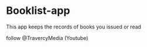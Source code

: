 # Booklist-app
This app keeps the records of books you issued or read


follow @TravercyMedia (Youtube)
